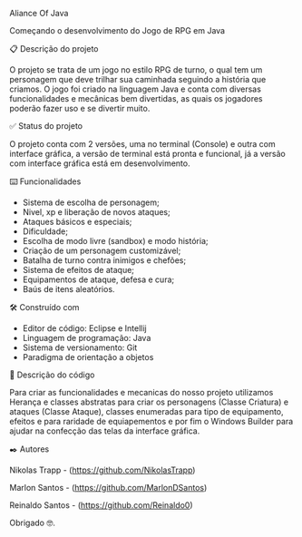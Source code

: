 Aliance Of Java

Começando o desenvolvimento do Jogo de RPG em Java

📋 Descrição do projeto

O projeto se trata de um jogo no estilo RPG de turno, o qual tem um personagem que deve trilhar sua caminhada
seguindo a história que criamos. O jogo foi criado na linguagem Java e conta com diversas funcionalidades
e mecânicas bem divertidas, as quais os jogadores poderão fazer uso e se divertir muito.

✅ Status do projeto

O projeto conta com 2 versões, uma no terminal (Console) e outra com interface gráfica, a versão de terminal está
pronta e funcional, já a versão com interface gráfica está em desenvolvimento.

⌨️ Funcionalidades

- Sistema de escolha de personagem;
- Nivel, xp e liberação de novos ataques;
- Ataques básicos e especiais;
- Dificuldade;
- Escolha de modo livre (sandbox) e modo história;
- Criação de um personagem customizável;
- Batalha de turno contra inimigos e chefões;
- Sistema de efeitos de ataque;
- Equipamentos de ataque, defesa e cura;
- Baús de itens aleatórios.

🛠️ Construído com

- Editor de código: Eclipse e Intellij
- Linguagem de programação: Java
- Sistema de versionamento: Git
- Paradigma de orientação a objetos

👾 Descrição do código

Para criar as funcionalidades e mecanicas do nosso projeto utilizamos Herança e classes abstratas para criar os
personagens (Classe Criatura) e ataques (Classe Ataque), classes enumeradas para tipo de equipamento, efeitos e para
raridade de equiapementos e por fim o Windows Builder para ajudar na confecção das telas da interface gráfica.

✒️ Autores

Nikolas Trapp   - (https://github.com/NikolasTrapp)

Marlon Santos   - (https://github.com/MarlonDSantos)

Reinaldo Santos - (https://github.com/Reinaldo0)

Obrigado 🤓.
